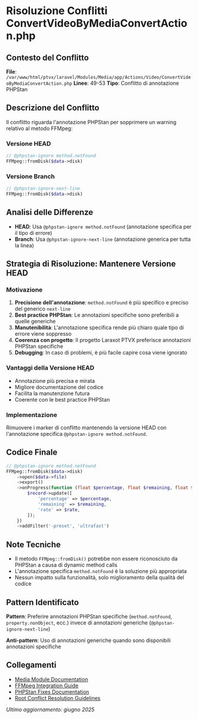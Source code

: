 # Risoluzione Conflitti ConvertVideoByMediaConvertAction.php

## Contesto del Conflitto
**File**: `/var/www/html/ptvx/laravel/Modules/Media/app/Actions/Video/ConvertVideoByMediaConvertAction.php`
**Linee**: 49-53
**Tipo**: Conflitto di annotazione PHPStan

## Descrizione del Conflitto
Il conflitto riguarda l'annotazione PHPStan per sopprimere un warning relativo al metodo FFMpeg:

### Versione HEAD
```php
// @phpstan-ignore method.notFound
FFMpeg::fromDisk($data->disk)
```

### Versione Branch
```php
// @phpstan-ignore-next-line
FFMpeg::fromDisk($data->disk)
```

## Analisi delle Differenze
- **HEAD**: Usa `@phpstan-ignore method.notFound` (annotazione specifica per il tipo di errore)
- **Branch**: Usa `@phpstan-ignore-next-line` (annotazione generica per tutta la linea)

## Strategia di Risoluzione: Mantenere Versione HEAD

### Motivazione
1. **Precisione dell'annotazione**: `method.notFound` è più specifico e preciso del generico `next-line`
2. **Best practice PHPStan**: Le annotazioni specifiche sono preferibili a quelle generiche
3. **Manutenibilità**: L'annotazione specifica rende più chiaro quale tipo di errore viene soppresso
4. **Coerenza con progetto**: Il progetto Laraxot PTVX preferisce annotazioni PHPStan specifiche
5. **Debugging**: In caso di problemi, è più facile capire cosa viene ignorato

### Vantaggi della Versione HEAD
- Annotazione più precisa e mirata
- Migliore documentazione del codice
- Facilita la manutenzione futura
- Coerente con le best practice PHPStan

### Implementazione
Rimuovere i marker di conflitto mantenendo la versione HEAD con l'annotazione specifica `@phpstan-ignore method.notFound`.

## Codice Finale
```php
// @phpstan-ignore method.notFound
FFMpeg::fromDisk($data->disk)
    ->open($data->file)
    ->export()
    ->onProgress(function (float $percentage, float $remaining, float $rate) use ($record): void {
        $record->update([
            'percentage' => $percentage,
            'remaining' => $remaining,
            'rate' => $rate,
        ]);
    })
    ->addFilter('-preset', 'ultrafast')
```

## Note Tecniche
- Il metodo `FFMpeg::fromDisk()` potrebbe non essere riconosciuto da PHPStan a causa di dynamic method calls
- L'annotazione specifica `method.notFound` è la soluzione più appropriata
- Nessun impatto sulla funzionalità, solo miglioramento della qualità del codice

## Pattern Identificato
**Pattern**: Preferire annotazioni PHPStan specifiche (`method.notFound`, `property.nonObject`, ecc.) invece di annotazioni generiche (`@phpstan-ignore-next-line`)

**Anti-pattern**: Uso di annotazioni generiche quando sono disponibili annotazioni specifiche

## Collegamenti
- [Media Module Documentation](module_media.md)
- [FFMpeg Integration Guide](ffmpeg_integration.md)
- [PHPStan Fixes Documentation](phpstan_fixes.md)
- [Root Conflict Resolution Guidelines](../../../docs/conflict-resolution-guidelines.md)

*Ultimo aggiornamento: giugno 2025*
